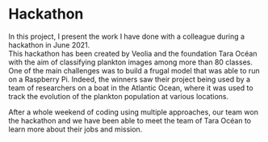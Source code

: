 # Hackathon

In this project, I present the work I have done with a colleague during a hackathon in June 2021.  
This hackathon has been created by Veolia and the foundation Tara Océan with the aim of classifying plankton images among more than 80 classes. One of the main challenges was to build a frugal model that was able to run on a Raspberry Pi. Indeed, the winners saw their project being used by a team of researchers on a boat in the Atlantic Ocean, where it was used to track the evolution of the plankton population at various locations.  

After a whole weekend of coding using multiple approaches, our team won the hackathon and we have been able to meet the team of Tara Océan to learn more about their jobs and mission.